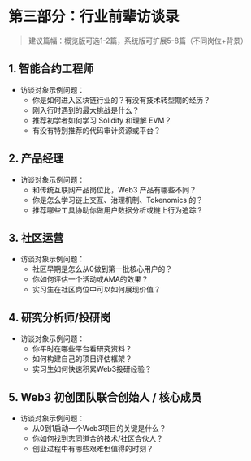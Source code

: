 # 第三部分：行业前辈访谈录

> 建议篇幅：概览版可选1-2篇，系统版可扩展5-8篇（不同岗位+背景）

## 1. 智能合约工程师
- 访谈对象示例问题：
  - 你是如何进入区块链行业的？有没有技术转型期的经历？
  - 刚入行时遇到的最大挑战是什么？
  - 推荐初学者如何学习 Solidity 和理解 EVM？
  - 有没有特别推荐的代码审计资源或平台？

## 2. 产品经理
- 访谈对象示例问题：
  - 和传统互联网产品岗位比，Web3 产品有哪些不同？
  - 你是怎么学习链上交互、治理机制、Tokenomics 的？
  - 推荐哪些工具协助你做用户数据分析或链上行为追踪？

## 3. 社区运营
- 访谈对象示例问题：
  - 社区早期是怎么从0做到第一批核心用户的？
  - 你如何评估一个活动或AMA的效果？
  - 实习生在社区岗位中可以如何展现价值？

## 4. 研究分析师/投研岗
- 访谈对象示例问题：
  - 你平时在哪些平台看研究资料？
  - 如何构建自己的项目评估框架？
  - 实习生如何快速积累Web3投研经验？

## 5. Web3 初创团队联合创始人 / 核心成员
- 访谈对象示例问题：
  - 从0到1启动一个Web3项目的关键是什么？
  - 你如何找到志同道合的技术/社区合伙人？
  - 创业过程中有哪些艰难但值得的时刻？ 